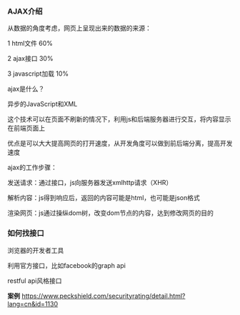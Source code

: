 ### AJAX介绍

从数据的角度考虑，网页上呈现出来的数据的来源：

1 html文件   60%

2 ajax接口   30%

3 javascript加载  10%


ajax是什么？

异步的JavaScript和XML

这个技术可以在页面不刷新的情况下，利用js和后端服务器进行交互，将内容显示在前端页面上

优点是可以大大提高网页的打开速度，从开发角度可以做到前后端分离，提高开发速度



ajax的工作步骤：

发送请求：通过接口，js向服务器发送xmlhttp请求（XHR）

解析内容：js得到响应后，返回的内容可能是html，也可能是json格式

渲染网页：js通过操纵dom树，改变dom节点的内容，达到修改网页的目的



### 如何找接口

浏览器的开发者工具

利用官方接口，比如facebook的graph api

restful api风格接口


**案例**
https://www.peckshield.com/securityrating/detail.html?lang=cn&id=1130

